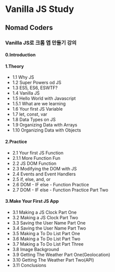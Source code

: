 # Vanilla JS Study
## Nomad Coders
### Vanilla JS로 크롬 앱 만들기 강의

#### 0.Introduction

#### 1.Theory
- 1.1 Why JS
- 1.2 Super Powers od JS
- 1.3 ES5, ES6, ESWTF?
- 1.4 Vanilla JS
- 1.5 Hello World with Javascript
- 1.5.1 What are we learning
- 1.6 Your first JS Variable
- 1.7 let, const, var
- 1.8 Data Types on JS
- 1.9 Organizing Data with Arrays
- 1.10 Organizing Data with Objects

#### 2.Practice
- 2.1 Your first JS Function
- 2.1.1 More Function Fun
- 2.2 JS DOM Function
- 2.3 Modifying the DOM with JS
- 2.4 Events and Event Handlers
- 2.5 if, else, and, or
- 2.6 DOM - IF else - Function Practice
- 2.7 DOM - IF else - Function Practice Part Two

#### 3.Make Your First JS App
- 3.1 Making a JS Clock Part One
- 3.2 Making a JS Clock Part Two
- 3.3 Saving the User Name Part One
- 3.4 Saving the User Name Part Two
- 3.5 Making a To Do List Part One
- 3.6 Making a To Do List Part Two
- 3.7 Making a To Do List Part Three
- 3.8 Image Background
- 3.9 Getting The Weather Part One(Geolocation)
- 3.10 Getting The Weather Part Two(API)
- 3.11 Conclusions